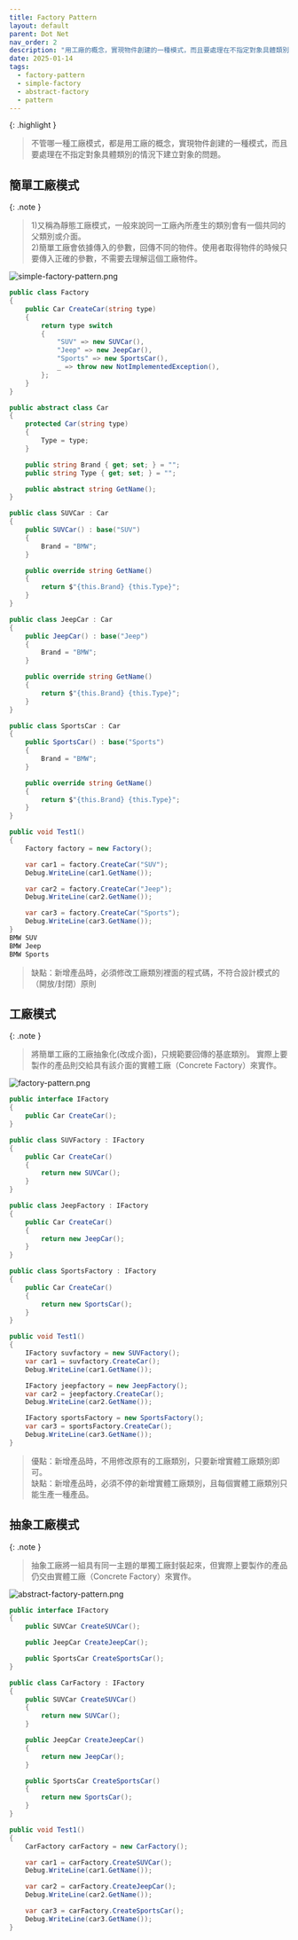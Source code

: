 ```yaml
---
title: Factory Pattern
layout: default
parent: Dot Net
nav_order: 2
description: "用工廠的概念，實現物件創建的一種模式，而且要處理在不指定對象具體類別的情況下建立對象的問題。"
date: 2025-01-14
tags:
  - factory-pattern
  - simple-factory
  - abstract-factory
  - pattern
---
```


{: .highlight }
>不管哪一種工廠模式，都是用工廠的概念，實現物件創建的一種模式，而且要處理在不指定對象具體類別的情況下建立對象的問題。

## 簡單工廠模式

{: .note }
>1)又稱為靜態工廠模式，一般來說同一工廠內所產生的類別會有一個共同的父類別或介面。<br>
>2)簡單工廠會依據傳入的參數，回傳不同的物件。使用者取得物件的時候只要傳入正確的參數，不需要去理解這個工廠物件。

![simple-factory-pattern.png](images/simple-factory-pattern.png)

```cs
public class Factory
{
	public Car CreateCar(string type)
	{
		return type switch
		{
			"SUV" => new SUVCar(),
			"Jeep" => new JeepCar(),
			"Sports" => new SportsCar(),
			_ => throw new NotImplementedException(),
		};
	}
}
```
```cs
public abstract class Car
{
	protected Car(string type)
	{
		Type = type;
	}

	public string Brand { get; set; } = "";
	public string Type { get; set; } = "";

	public abstract string GetName();
}

public class SUVCar : Car
{
    public SUVCar() : base("SUV")
    {
        Brand = "BMW";
    }

    public override string GetName()
    {
        return $"{this.Brand} {this.Type}";
    }
}

public class JeepCar : Car
{
    public JeepCar() : base("Jeep")
    {
        Brand = "BMW";
    }

    public override string GetName()
    {
        return $"{this.Brand} {this.Type}";
    }
}

public class SportsCar : Car
{
    public SportsCar() : base("Sports")
    {
        Brand = "BMW";
    }

    public override string GetName()
    {
        return $"{this.Brand} {this.Type}";
    }
}
```
```cs
public void Test1()
{
	Factory factory = new Factory();

	var car1 = factory.CreateCar("SUV");
	Debug.WriteLine(car1.GetName());

	var car2 = factory.CreateCar("Jeep");
	Debug.WriteLine(car2.GetName());

	var car3 = factory.CreateCar("Sports");
	Debug.WriteLine(car3.GetName());
}
BMW SUV
BMW Jeep
BMW Sports
```

>缺點：新增產品時，必須修改工廠類別裡面的程式碼，不符合設計模式的（開放/封閉）原則<br>

## 工廠模式

{: .note }
>將簡單工廠的工廠抽象化(改成介面)，只規範要回傳的基底類別。
>實際上要製作的產品則交給具有該介面的實體工廠（Concrete Factory）來實作。

![factory-pattern.png](images/factory-pattern.png)

```cs
public interface IFactory
{
	public Car CreateCar();
}

public class SUVFactory : IFactory
{
	public Car CreateCar()
	{
		return new SUVCar();
	}
}

public class JeepFactory : IFactory
{
	public Car CreateCar()
	{
		return new JeepCar();
	}
}

public class SportsFactory : IFactory
{
	public Car CreateCar()
	{
		return new SportsCar();
	}
}
```
```cs
public void Test1()
{
	IFactory suvfactory = new SUVFactory();
	var car1 = suvfactory.CreateCar();
	Debug.WriteLine(car1.GetName());

	IFactory jeepfactory = new JeepFactory();
	var car2 = jeepfactory.CreateCar();
	Debug.WriteLine(car2.GetName());

	IFactory sportsFactory = new SportsFactory();
	var car3 = sportsFactory.CreateCar();
	Debug.WriteLine(car3.GetName());
}
```

>優點：新增產品時，不用修改原有的工廠類別，只要新增實體工廠類別即可。<br>
 缺點：新增產品時，必須不停的新增實體工廠類別，且每個實體工廠類別只能生產一種產品。
 

## 抽象工廠模式

{: .note }
>抽象工廠將一組具有同一主題的單獨工廠封裝起來，但實際上要製作的產品仍交由實體工廠（Concrete Factory）來實作。

![abstract-factory-pattern.png](images/abstract-factory-pattern.png)

```cs
public interface IFactory
{
	public SUVCar CreateSUVCar();

	public JeepCar CreateJeepCar();

	public SportsCar CreateSportsCar();
}

public class CarFactory : IFactory
{
	public SUVCar CreateSUVCar()
	{
		return new SUVCar();
	}

	public JeepCar CreateJeepCar()
	{
		return new JeepCar();
	}

	public SportsCar CreateSportsCar()
	{
		return new SportsCar();
	}
}
```
```cs
public void Test1()
{
	CarFactory carFactory = new CarFactory();

	var car1 = carFactory.CreateSUVCar();
	Debug.WriteLine(car1.GetName());

	var car2 = carFactory.CreateJeepCar();
	Debug.WriteLine(car2.GetName());

	var car3 = carFactory.CreateSportsCar();
	Debug.WriteLine(car3.GetName());
}
```
